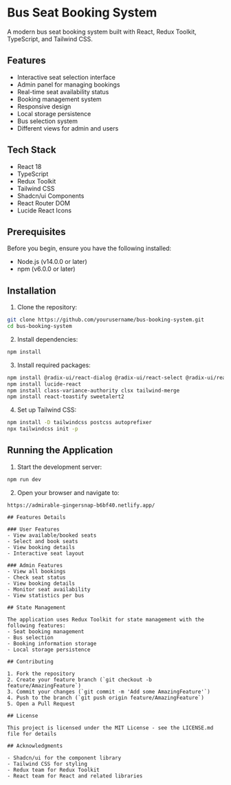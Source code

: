 # Bus Seat Booking System

A modern bus seat booking system built with React, Redux Toolkit, TypeScript, and Tailwind CSS.

## Features

- Interactive seat selection interface
- Admin panel for managing bookings
- Real-time seat availability status
- Booking management system
- Responsive design
- Local storage persistence
- Bus selection system
- Different views for admin and users

## Tech Stack

- React 18
- TypeScript
- Redux Toolkit
- Tailwind CSS
- Shadcn/ui Components
- React Router DOM
- Lucide React Icons

## Prerequisites

Before you begin, ensure you have the following installed:
- Node.js (v14.0.0 or later)
- npm (v6.0.0 or later)

## Installation

1. Clone the repository:
```bash
git clone https://github.com/yourusername/bus-booking-system.git
cd bus-booking-system
```

2. Install dependencies:
```bash
npm install
```

3. Install required packages:
```bash
npm install @radix-ui/react-dialog @radix-ui/react-select @radix-ui/react-slot
npm install lucide-react
npm install class-variance-authority clsx tailwind-merge
npm install react-toastify sweetalert2
```

4. Set up Tailwind CSS:
```bash
npm install -D tailwindcss postcss autoprefixer
npx tailwindcss init -p
```

## Running the Application

1. Start the development server:
```bash
npm run dev
```

2. Open your browser and navigate to:
```
https://admirable-gingersnap-b6bf40.netlify.app/

## Features Details

### User Features
- View available/booked seats
- Select and book seats
- View booking details
- Interactive seat layout

### Admin Features
- View all bookings
- Check seat status
- View booking details
- Monitor seat availability
- View statistics per bus

## State Management

The application uses Redux Toolkit for state management with the following features:
- Seat booking management
- Bus selection
- Booking information storage
- Local storage persistence

## Contributing

1. Fork the repository
2. Create your feature branch (`git checkout -b feature/AmazingFeature`)
3. Commit your changes (`git commit -m 'Add some AmazingFeature'`)
4. Push to the branch (`git push origin feature/AmazingFeature`)
5. Open a Pull Request

## License

This project is licensed under the MIT License - see the LICENSE.md file for details

## Acknowledgments

- Shadcn/ui for the component library
- Tailwind CSS for styling
- Redux team for Redux Toolkit
- React team for React and related libraries
